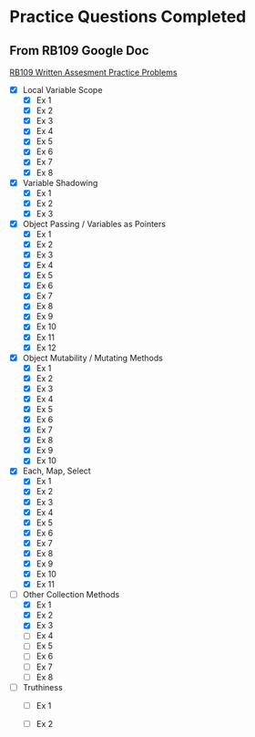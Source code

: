 # Practice Questions Completed

## From RB109 Google Doc

[RB109 Written Assesment Practice Problems](https://docs.google.com/document/d/16XteFXEm3lFbcavrXDZs45rNEc1iBxSYC8e4pLhT0Rw/edit#)

- [x] Local Variable Scope
  - [x] Ex 1
  - [x] Ex 2
  - [x] Ex 3
  - [x] Ex 4
  - [x] Ex 5
  - [x] Ex 6
  - [x] Ex 7
  - [x] Ex 8
- [x] Variable Shadowing
  - [x] Ex 1
  - [x] Ex 2
  - [x] Ex 3
- [x] Object Passing / Variables as Pointers
  - [x] Ex 1
  - [x] Ex 2
  - [x] Ex 3
  - [x] Ex 4
  - [x] Ex 5
  - [x] Ex 6
  - [x] Ex 7
  - [x] Ex 8
  - [x] Ex 9
  - [x] Ex 10
  - [x] Ex 11
  - [x] Ex 12
- [x] Object Mutability / Mutating Methods
  - [x] Ex 1
  - [x] Ex 2
  - [x] Ex 3
  - [x] Ex 4
  - [x] Ex 5
  - [x] Ex 6
  - [x] Ex 7
  - [x] Ex 8
  - [x] Ex 9
  - [x] Ex 10
- [x] Each, Map, Select
  - [x] Ex 1
  - [x] Ex 2
  - [x] Ex 3
  - [x] Ex 4
  - [x] Ex 5
  - [x] Ex 6
  - [x] Ex 7
  - [x] Ex 8
  - [x] Ex 9
  - [x] Ex 10
  - [x] Ex 11
- [ ] Other Collection Methods
  - [x] Ex 1
  - [x] Ex 2
  - [x] Ex 3
  - [ ] Ex 4
  - [ ] Ex 5
  - [ ] Ex 6
  - [ ] Ex 7
  - [ ] Ex 8
- [ ] Truthiness
  - [ ] Ex 1
  - [ ] Ex 2
  